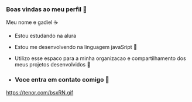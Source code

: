 ### Boas vindas ao meu perfil 👋

Meu nome e gadiel ☕

- Estou estudando na alura
- Estou me desenvolvendo na linguagem javaSript 🤖
- Utilizo esse espaco para a minha organizacao e compartilhamento dos meus projetos desenvolvidos 🧮

- ### Voce entra em contato comigo 📧


https://tenor.com/bsxRN.gif
